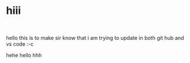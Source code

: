 # hiii
<br>
<p>hello this is to make sir know that i am trying to update in both git hub and vs code :-c </p>
hehe
hello
hhh
